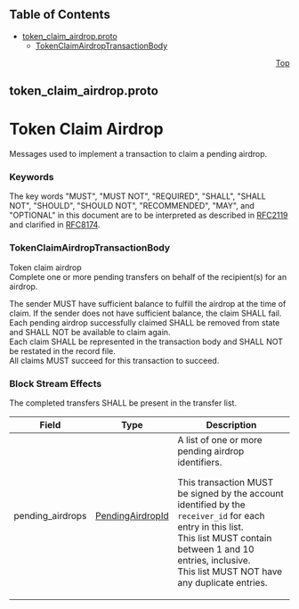 ## Table of Contents

- [token_claim_airdrop.proto](#token_claim_airdrop-proto)
    - [TokenClaimAirdropTransactionBody](#proto-TokenClaimAirdropTransactionBody)
  



<a name="token_claim_airdrop-proto"></a>
<p align="right"><a href="#top">Top</a></p>

## token_claim_airdrop.proto
# Token Claim Airdrop
Messages used to implement a transaction to claim a pending airdrop.

### Keywords
The key words "MUST", "MUST NOT", "REQUIRED", "SHALL", "SHALL NOT",
"SHOULD", "SHOULD NOT", "RECOMMENDED", "MAY", and "OPTIONAL" in this
document are to be interpreted as described in
[RFC2119](https://www.ietf.org/rfc/rfc2119) and clarified in
[RFC8174](https://www.ietf.org/rfc/rfc8174).


<a name="proto-TokenClaimAirdropTransactionBody"></a>

### TokenClaimAirdropTransactionBody
Token claim airdrop<br/>
Complete one or more pending transfers on behalf of the
recipient(s) for an airdrop.

The sender MUST have sufficient balance to fulfill the airdrop at the
time of claim. If the sender does not have sufficient balance, the
claim SHALL fail.<br/>
Each pending airdrop successfully claimed SHALL be removed from state and
SHALL NOT be available to claim again.<br/>
Each claim SHALL be represented in the transaction body and
SHALL NOT be restated in the record file.<br/>
All claims MUST succeed for this transaction to succeed.

### Block Stream Effects
The completed transfers SHALL be present in the transfer list.


| Field | Type | Description |
| ----- | ---- | ----------- |
| pending_airdrops | [PendingAirdropId](#proto-PendingAirdropId) | A list of one or more pending airdrop identifiers. <p> This transaction MUST be signed by the account identified by the `receiver_id` for each entry in this list.<br/> This list MUST contain between 1 and 10 entries, inclusive.<br/> This list MUST NOT have any duplicate entries. |





 <!-- end messages -->

 <!-- end enums -->

 <!-- end HasExtensions -->

 <!-- end services -->



